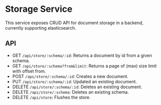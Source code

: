 # Storage Service

This service exposes CRUD API for document storage in a backend, currently supporting elasticsearch.

## API
* GET `/api/store/:schema/:id`: Returns a document by id from a given schema.
* GET `/api/store/:schema?from&limit`: Returns a page of (max) size limit with offset from.
* POST `/api/store/:schema/:id`: Creates a new document.
* PUT `/api/store/:schema/:id`: Updated an existing document.
* DELETE `/api/store/:schema/:id`: Deletes an existing document.
* DELETE `/api/store/:schema`: Deletes an existing schema.
* DELETE `/api/store`: Flushes the store.
